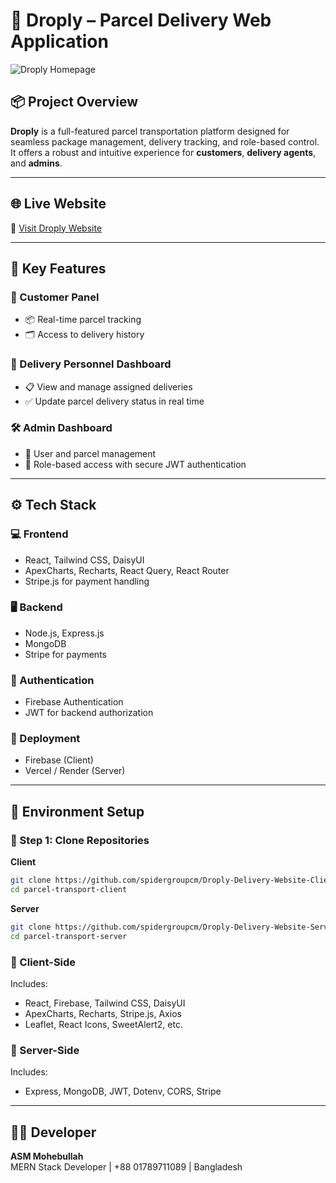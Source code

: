 # 🚚 Droply – Parcel Delivery Web Application

![Droply Homepage](https://i.ibb.co/1GnRx9xJ/Droply.png)

## 📦 Project Overview

**Droply** is a full-featured parcel transportation platform designed for seamless package management, delivery tracking, and role-based control. It offers a robust and intuitive experience for **customers**, **delivery agents**, and **admins**.

---

## 🌐 Live Website  
🔗 [Visit Droply Website](https://droply-7f8eb.web.app)

---

## 🎯 Key Features

### 👤 Customer Panel
- 📦 Real-time parcel tracking  
- 🗂️ Access to delivery history  

### 🚴 Delivery Personnel Dashboard
- 📋 View and manage assigned deliveries  
- ✅ Update parcel delivery status in real time  

### 🛠️ Admin Dashboard
- 👥 User and parcel management  
- 🔐 Role-based access with secure JWT authentication  

---

## ⚙️ Tech Stack

### 💻 Frontend
- React, Tailwind CSS, DaisyUI  
- ApexCharts, Recharts, React Query, React Router  
- Stripe.js for payment handling  

### 🖥️ Backend
- Node.js, Express.js  
- MongoDB  
- Stripe for payments  

### 🔐 Authentication
- Firebase Authentication  
- JWT for backend authorization  

### 🚀 Deployment
- Firebase (Client)  
- Vercel / Render (Server)  

---

## 🧪 Environment Setup

### 📁 Step 1: Clone Repositories

**Client**
```bash
git clone https://github.com/spidergroupcm/Droply-Delivery-Website-Client.git
cd parcel-transport-client
```

**Server**
```bash
git clone https://github.com/spidergroupcm/Droply-Delivery-Website-Server.git
cd parcel-transport-server
```


### 📌 Client-Side  
Includes:
- React, Firebase, Tailwind CSS, DaisyUI  
- ApexCharts, Recharts, Stripe.js, Axios  
- Leaflet, React Icons, SweetAlert2, etc.

### 📌 Server-Side  
Includes:
- Express, MongoDB, JWT, Dotenv, CORS, Stripe

---

## 👨‍💻 Developer  
**ASM Mohebullah**  
MERN Stack Developer | +88 01789711089 | Bangladesh

>
